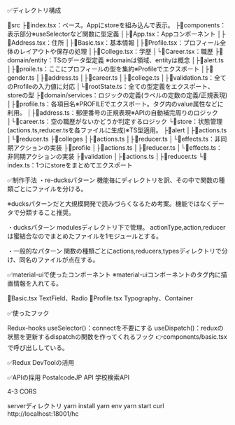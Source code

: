 ✅ディレクトリ構成

📁src
├📝index.tsx：ベース。Appにstoreを組み込んで表示。
├📁components：表示部分※useSelectorなど関数に型定義
│├📝App.tsx：Appコンポーネント
│├📝Address.tsx：住所
│├📝Basic.tsx：基本情報
│├📝Profile.tsx：プロフィール全体のレイアウトや保存の処理
│├📝College.tsx：学歴
│└📝Career.tsx：職歴
├📁domain/entity：TSのデータ型定義  ※domainは領域、entityは概念
│├📝alert.ts
│├📝proile.ts：ここにプロフィールの型を集約※Profileでエクスポート
│├📝gender.ts
│├📝address.ts
│├📝career.ts
│├📝college.ts
│├📝validation.ts：全てのProfileの入力値に対応
│└📝rootState.ts：全ての型定義をエクスポート、storeの型
├📁domain/services：ロジックの定義(ラベルの定数の定義/正規表現)
│├📝profile.ts：各項目名※PROFILEでエクスポート。タグ内のvalue属性などに利用。
│├📝address.ts：郵便番号の正規表現※APIの自動補完周りのロジック
│└📝career.ts：空の職歴がないかどうか判定するロジック
└📁store：状態管理(actions.ts,reducer.tsを各ファイルに生成)※TS型適用。
  ├📁alert
  │├📝actions.ts
  │└📝reducer.ts
  ├📁colleges
  │├📝actions.ts
  │├📝reducer.ts
  │└📝effects.ts：非同期アクションの実装
  ├📁profile
  │├📝actions.ts
  │├📝reducer.ts
  │└📝effects.ts：非同期アクションの実装
  ├📁validation
  │├📝actions.ts
  │├📝reducer.ts
  └📝index.ts：1つにstoreをまとめてエクスポート

✅制作手法
・re-ducksパターン
機能毎にディレクトリを訳、その中で関数の種類ごとにファイルを分ける。

※ducksパターンだと大規模開発で読みづらくなるため考案。機能ではなくデータで分類すること推奨。

・ducksパターン
modulesディレクトリ下で管理。
actionType,action,reducerは蜜結合なのでまとめたファイルを1モジュールとする。

・一般的なパターン
関数の種類ごとにactions,reducers,typesディレクトリで分け、同名のファイルが点在する。


✅material-uiで使ったコンポーネント
※material-uiコンポーネントのタグ内に描画情報を入れてる。

📝Basic.tsx
  TextField、Radio
📝Profile.tsx
  Typography、Container

✅使ったフック

Redux-hooks
useSelector()：connectを不要にする
useDispatch()：reduxの状態を更新するdispatchの関数を作ってくれるフック
👉components/basic.tsxで呼び出ししている。

✅Redux DevToolの活用

✅APIの採用
PostalcodeJP API
学校検索API

4-3 CORS

serverディレクトリ
yarn install
yarn env
yarn start
curl http://localhost:18001/hc
